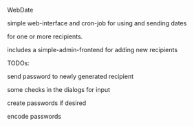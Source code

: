 WebDate

simple web-interface and cron-job for using and sending dates

for one or more recipients.

includes a simple-admin-frontend for adding new recipients

TODOs:

send password to newly generated recipient

some checks in the dialogs for input

create passwords if desired

encode passwords